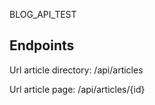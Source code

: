 BLOG_API_TEST 
## Endpoints
 Url article directory: /api/articles
 
 Url article page: /api/articles/{id}

